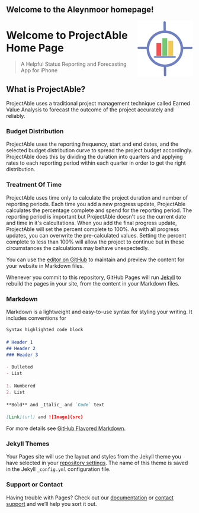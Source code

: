 ## Welcome to the Aleynmoor homepage!

<img style="float: right;" src="1024.png" height="150px" width="150px">

# Welcome to ProjectAble Home Page 

> A Helpful Status Reporting and Forecasting App for iPhone

## What is ProjectAble?
ProjectAble uses a traditional project management technique called Earned Value Analysis to forecast the outcome of the project accurately and reliably.

### Budget Distribution
ProjectAble uses the reporting frequency, start and end dates, and the selected budget distribution curve to spread the project budget accordingly. ProjectAble does this by dividing the duration into quarters and applying rates to each reporting period within each quarter in order to get the right distribution.

### Treatment Of Time
ProjectAble uses time only to calculate the project duration and number of reporting periods. Each time you add a new progress update, ProjectAble calculates the percentage complete and spend for the reporting period. The reporting period is important but ProjectAble doesn't use the current date and time in it's calcultations. When you add the final progress update, ProjectAble will set the percent complete to 100%. As with all progress updates, you can overwrite the pre-calculated values. Setting the percent complete to less than 100% will allow the project to continue but in these circumstances the calculations may behave unexpectedly.


You can use the [editor on GitHub](https://github.com/SnowyAlcazar/aleynmoor/edit/master/index.md) to maintain and preview the content for your website in Markdown files.

Whenever you commit to this repository, GitHub Pages will run [Jekyll](https://jekyllrb.com/) to rebuild the pages in your site, from the content in your Markdown files.

### Markdown

Markdown is a lightweight and easy-to-use syntax for styling your writing. It includes conventions for

```markdown
Syntax highlighted code block

# Header 1
## Header 2
### Header 3

- Bulleted
- List

1. Numbered
2. List

**Bold** and _Italic_ and `Code` text

[Link](url) and ![Image](src)
```

For more details see [GitHub Flavored Markdown](https://guides.github.com/features/mastering-markdown/).

### Jekyll Themes

Your Pages site will use the layout and styles from the Jekyll theme you have selected in your [repository settings](https://github.com/SnowyAlcazar/aleynmoor/settings). The name of this theme is saved in the Jekyll `_config.yml` configuration file.

### Support or Contact

Having trouble with Pages? Check out our [documentation](https://help.github.com/categories/github-pages-basics/) or [contact support](https://github.com/contact) and we’ll help you sort it out.

